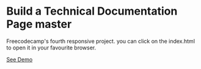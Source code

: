 # Build a Technical Documentation Page master

Freecodecamp's fourth responsive project. you can click on the index.html to open it in your favourite browser.

[See Demo](https://aayaat.github.io/Build-a-Technical-Documentation-Page-master/)